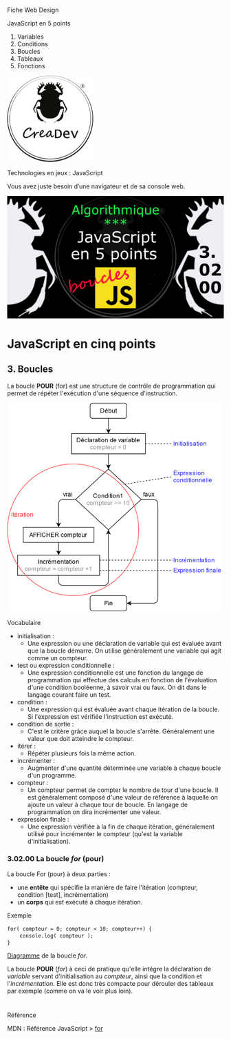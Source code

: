 Fiche Web Design

JavaScript en 5 points
1.  Variables
2.  Conditions
3.  Boucles
4.  Tableaux
5.  Fonctions

[![CreaDev](../images/logo-creadev-210207-R-200.png)](http://www.creadev.ninja/)

Technologies en jeux : JavaScript

Vous avez juste besoin d’une navigateur et de sa console web.

[![Le modulo en JavaScript](../images/JS-en-5-pts-03-02-00_for.png)](https://www.youtube.com/watch?v=cedkG2VTulY)

# JavaScript en cinq points
## 3. Boucles

La boucle **POUR** (for) est une structure de contrôle de programmation qui permet de répéter l'exécution d'une séquence d'instruction.

![Description d'une boucle for](../images/diagram/loop-legend.png)

Vocabulaire
- initialisation : 
    - Une expression ou une déclaration de variable qui est évaluée avant que la boucle démarre. On utilise généralement une variable qui agit comme un compteur.  
- test ou expression conditionnelle : 
    - Une expression conditionnelle est une fonction du langage de programmation qui effectue des calculs en fonction de l'évaluation d'une condition booléenne, à savoir vrai ou faux. On dit dans le langage courant faire un test. 
- condition : 
    - Une expression qui est évaluée avant chaque itération de la boucle. Si l'expression est vérifiée l'instruction est exécuté. 
- condition de sortie : 
    - C'est le critère grâce auquel la boucle s'arrête. Généralement une valeur que doit atteindre le compteur.
- itérer : 
    - Répéter plusieurs fois la même action.  
- incrémenter : 
    - Augmenter d'une quantité déterminée une variable à chaque boucle d'un programme.
- compteur : 
    - Un compteur permet de compter le nombre de tour d'une boucle. Il est généralement composé d'une valeur de référence à laquelle on ajoute un valeur à chaque tour de boucle. En langage de programmation on dira incrémenter une valeur.  
- expression finale : 
    - Une expression vérifiée à la fin de chaque itération, généralement utilisé pour incrémenter le compteur (qu'est la variable d'initialisation). 

### 3.02.00 La boucle *for* (pour)

 La boucle For (pour) à deux parties :

- une **entête** qui spécifie la manière de faire l'itération (compteur, condition [test], incrémentation)
- un **corps** qui est exécuté à chaque itération.

Exemple

    for( compteur = 0; compteur < 10; compteur++) {
        console.log( compteur );
    } 
[Diagramme](../images/diagram/loop-for-1.png) de la boucle *for*.

La boucle **POUR** (*for*) à ceci de pratique qu'elle intégre la déclaration de *variable* servant d'initialisation au *compteur*, ainsi que la condition et l'*incrémentation*. Elle est donc très compacte pour dérouler des tableaux par exemple (comme on va le voir plus loin). 

#
Référence

MDN : Référence JavaScript > [for](https://developer.mozilla.org/fr/docs/Web/JavaScript/Reference/Statements/for)
